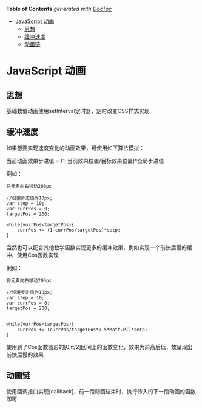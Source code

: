 <!-- START doctoc generated TOC please keep comment here to allow auto update -->
<!-- DON'T EDIT THIS SECTION, INSTEAD RE-RUN doctoc TO UPDATE -->
**Table of Contents**  *generated with [DocToc](https://github.com/thlorenz/doctoc)*

- [JavaScript 动画](#javascript-%E5%8A%A8%E7%94%BB)
  - [思想](#%E6%80%9D%E6%83%B3)
  - [缓冲速度](#%E7%BC%93%E5%86%B2%E9%80%9F%E5%BA%A6)
  - [动画链](#%E5%8A%A8%E7%94%BB%E9%93%BE)

<!-- END doctoc generated TOC please keep comment here to allow auto update -->

# JavaScript 动画

## 思想

基础数值动画使用setInterval定时器，定时改变CSS样式实现

## 缓冲速度

如果想要实现速度变化的动画效果，可使用如下算法模拟：

当前动画效果步进值 = (1-当前效果位置/目标效果位置)*全局步进值

例如：

~~~
将元素向右移动200px

//设置步进值为10px;
var step = 10;
var currPos = 0;
targetPos = 200;

while(vurrPos<targetPos){
	currPos += (1-currPos/targetPos)*setp;
}
~~~

当然也可以配合其他数学函数实现更多的缓冲效果，例如实现一个前快后慢的缓冲，使用Cos函数实现

例如：

~~~
将元素向右移动200px

//设置步进值为10px;
var step = 10;
var currPos = 0;
targetPos = 200;


while(vurrPos<targetPos){
	currPos += (currPos/targetPos*0.5*Math.PI)*setp;
}
~~~

使用到了Cos函数图形的[0,π/2]区间上的函数变化，效果为前高后低，故呈现出前快后慢的效果

## 动画链

使用回调接口实现[callback]，前一段动画结束时，执行传入的下一段动画的函数即可